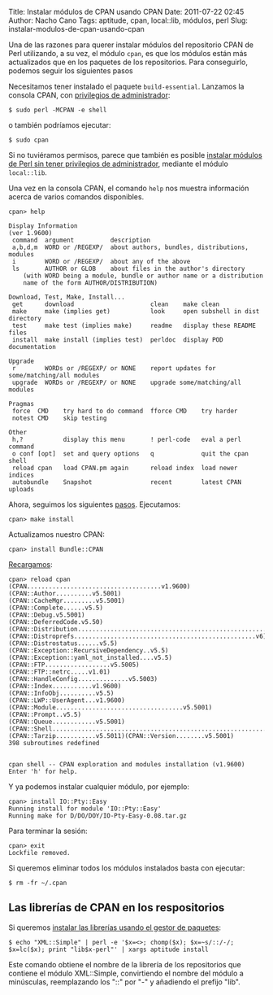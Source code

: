 Title: Instalar módulos de CPAN usando CPAN
Date: 2011-07-22 02:45
Author: Nacho Cano
Tags: aptitude, cpan, local::lib, módulos, perl
Slug: instalar-modulos-de-cpan-usando-cpan

Una de las razones para querer instalar módulos del repositorio CPAN de
Perl utilizando, a su vez, el módulo `cpan`, es que los módulos están
más actualizados que en los paquetes de los repositorios. Para
conseguirlo, podemos seguir los siguientes pasos

Necesitamos tener instalado el paquete `build-essential`. Lanzamos la
consola CPAN, con [privilegios de administrador][]:

    $ sudo perl -MCPAN -e shell

o también podríamos ejecutar:

    $ sudo cpan

Si no tuviéramos permisos, parece que también es posible [instalar
módulos de Perl sin tener privilegios de administrador][], mediante el
módulo `local::lib`.

Una vez en la consola CPAN, el comando `help` nos muestra información
acerca de varios comandos disponibles.

    cpan> help

    Display Information                                                (ver 1.9600)
     command  argument          description
     a,b,d,m  WORD or /REGEXP/  about authors, bundles, distributions, modules
     i        WORD or /REGEXP/  about any of the above
     ls       AUTHOR or GLOB    about files in the author's directory
        (with WORD being a module, bundle or author name or a distribution
        name of the form AUTHOR/DISTRIBUTION)

    Download, Test, Make, Install...
     get      download                     clean    make clean
     make     make (implies get)           look     open subshell in dist directory
     test     make test (implies make)     readme   display these README files
     install  make install (implies test)  perldoc  display POD documentation

    Upgrade
     r        WORDs or /REGEXP/ or NONE    report updates for some/matching/all modules
     upgrade  WORDs or /REGEXP/ or NONE    upgrade some/matching/all modules

    Pragmas
     force  CMD    try hard to do command  fforce CMD    try harder
     notest CMD    skip testing

    Other
     h,?           display this menu       ! perl-code   eval a perl command
     o conf [opt]  set and query options   q             quit the cpan shell
     reload cpan   load CPAN.pm again      reload index  load newer indices
     autobundle    Snapshot                recent        latest CPAN uploads

Ahora, seguimos los siguientes [pasos][]. Ejecutamos:

    cpan> make install

Actualizamos nuestro CPAN:

    cpan> install Bundle::CPAN

[Recargamos][]:

    cpan> reload cpan
    (CPAN.....................................v1.9600)
    (CPAN::Author..........v5.5001)
    (CPAN::CacheMgr.........v5.5001)
    (CPAN::Complete......v5.5)
    (CPAN::Debug.v5.5001)
    (CPAN::DeferredCode.v5.50)
    (CPAN::Distribution................................................................................v1.9602)
    (CPAN::Distroprefs..................................................v6)
    (CPAN::Distrostatus......v5.5)
    (CPAN::Exception::RecursiveDependency..v5.5)
    (CPAN::Exception::yaml_not_installed....v5.5)
    (CPAN::FTP..................v5.5005)
    (CPAN::FTP::netrc.....v1.01)
    (CPAN::HandleConfig..............v5.5003)
    (CPAN::Index...........v1.9600)
    (CPAN::InfoObj..........v5.5)
    (CPAN::LWP::UserAgent...v1.9600)
    (CPAN::Module...................................v5.5001)
    (CPAN::Prompt..v5.5)
    (CPAN::Queue............v5.5001)
    (CPAN::Shell...............................................................v5.5002)
    (CPAN::Tarzip...........v5.5011)(CPAN::Version........v5.5001)
    398 subroutines redefined


    cpan shell -- CPAN exploration and modules installation (v1.9600)
    Enter 'h' for help.

Y ya podemos instalar cualquier módulo, por ejemplo:

    cpan> install IO::Pty::Easy
    Running install for module 'IO::Pty::Easy'
    Running make for D/DO/DOY/IO-Pty-Easy-0.08.tar.gz

Para terminar la sesión:

    cpan> exit
    Lockfile removed.

Si queremos eliminar todos los módulos instalados basta con ejecutar:

    $ rm -fr ~/.cpan

Las librerías de CPAN en los respositorios
------------------------------------------

Si queremos [instalar las librerías usando el gestor de paquetes][]:

    $ echo "XML::Simple" | perl -e '$x=<>; chomp($x); $x=~s/::/-/; $x=lc($x); print "lib$x-perl"' | xargs aptitude install

Este comando obtiene el nombre de la librería de los repositorios que
contiene el módulo XML::Simple, convirtiendo el nombre del módulo a
minúsculas, reemplazando los "::" por "-" y añadiendo el prefijo "lib".

  [privilegios de administrador]: http://www.troubleshooters.com/codecorn/littperl/perlcpan.htm
    "privilegios de administrador"
  [instalar módulos de Perl sin tener privilegios de administrador]: http://perl.jonallen.info/writing/articles/install-perl-modules-without-root
    "instalar módulos de Perl sin tener privilegios de administrador"
  [pasos]: http://egoleo.wordpress.com/2008/05/19/how-to-install-perl-modules-through-cpan-on-ubuntu-hardy-server/
    "pasos"
  [Recargamos]: http://twiki.org/cgi-bin/view/TWiki/HowToInstallCpanModules#Install_CPAN_modules_into_your_l
    "Recargamos"
  [instalar las librerías usando el gestor de paquetes]: http://www.deepakg.com/prog/2009/01/cpan-modules-on-ubuntu-apt-get-vs-perl-mcpan/
    "instalar las librerías usando el gestor de paquetes"
